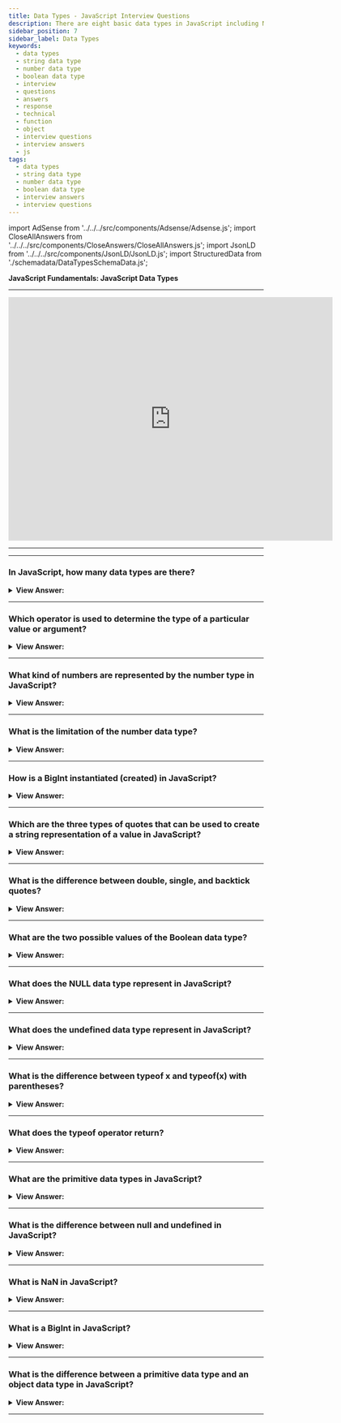 ```yaml
---
title: Data Types - JavaScript Interview Questions
description: There are eight basic data types in JavaScript including Number, String, Boolean, BigInt, Null, Undefined, Object, and Symbol. JS Frontend Interview Questions
sidebar_position: 7
sidebar_label: Data Types
keywords:
  - data types
  - string data type
  - number data type
  - boolean data type
  - interview
  - questions
  - answers
  - response
  - technical
  - function
  - object
  - interview questions
  - interview answers
  - js
tags:
  - data types
  - string data type
  - number data type
  - boolean data type
  - interview answers
  - interview questions
---
```


import AdSense from '../../../src/components/Adsense/Adsense.js';
import CloseAllAnswers from '../../../src/components/CloseAnswers/CloseAllAnswers.js';
import JsonLD from '../../../src/components/JsonLD/JsonLD.js';
import StructuredData from './schemadata/DataTypesSchemaData.js';

<JsonLD data={StructuredData} />

<head>
  <title>Data Types | JavaScript Frontend Phone Interview Questions</title>
</head>

**JavaScript Fundamentals: JavaScript Data Types**

---

<div class='videoWrapper'>
<iframe
    width="640"
    height="480"
    src="https://www.youtube.com/embed/KOx_wRyv9pw"
    frameborder="0"
    allow="autoplay; encrypted-media"
    allowfullscreen
>
</iframe>
</div>

---

<AdSense />

---

<CloseAllAnswers />

### In JavaScript, how many data types are there?

<details>
  <summary><strong>View Answer:</strong></summary>
  <div>
  <div><strong>Interview Response:</strong> JavaScript has eight fundamental data types: Number, String, Boolean, BigInt, Null, Undefined, Symbol, and Object. The first seven are primitive data types, meaning their values can only contain one item (a string or a number), while objects can store data sets and more complex things.</div><br />
  <div><strong className="codeExample">Code Example:</strong><br /><br />

  <div></div>

```js
let myString = "Hello, world!"; // string
let myNumber = 42; // number
let myBoolean = true; // boolean
let myNull = null; // null
let myUndefined = undefined; // undefined
let mySymbol = Symbol("mySymbol"); // symbol
let myBigInt = 123456789n; // bigint
```

</div>
  </div>
</details>

---

### Which operator is used to determine the type of a particular value or argument?

<details>
  <summary><strong>View Answer:</strong></summary>
  <div>
  <div><strong>Interview Response:</strong> The typeof operator.</div><br />
  <div><strong>Technical Response:</strong> In JavaScript, the typeof operator is used to determine the data type of a specific value or argument. It returns a string indicating the data type of the operand.<br /><br />
  JavaScript supports two forms of syntax:<br /><br />
    <ol>
      <li>As an operator: typeof x.</li>
      <li>As a function: typeof(x).</li>
      </ol>
  </div>
  <div><strong className="codeExample">Code Example:</strong><br /><br />

  <div></div>

```js
let myString = "Hello, world!";
let myNumber = 42;
let myBoolean = true;
let myNull = null;
let myUndefined = undefined;
let mySymbol = Symbol("mySymbol");
let myBigInt = 123456789n;

console.log(typeof myString); // Output: string
console.log(typeof myNumber); // Output: number
console.log(typeof myBoolean); // Output: boolean
console.log(typeof myNull); // Output: object
console.log(typeof myUndefined); // Output: undefined
console.log(typeof mySymbol); // Output: symbol
```

</div>
  </div>
</details>

---

### What kind of numbers are represented by the number type in JavaScript?

<details>
  <summary><strong>View Answer:</strong></summary>
  <div>
  <div><strong>Interview Response:</strong> The number type represents numeric data, including integers and floating-point numbers. It also supports special numeric values such as Infinity and NaN.</div><br />
  <div><strong className="codeExample">Code Example:</strong><br /><br />

  <div></div>

```js
let myInteger = 42; // integer
let myFloat = 3.14159; // floating-point

console.log(typeof myInteger); // Output: number
console.log(typeof myFloat); // Output: number
```

</div>
  </div>
</details>

---

### What is the limitation of the number data type?

<details>
  <summary><strong>View Answer:</strong></summary>
  <div>
  <div><strong>Interview Response:</strong> In JavaScript, the limitation of the number type is that it can only represent numbers within a certain range, and it has limited precision when dealing with decimal fractions.</div><br />
  <div><strong>Technical Response:</strong> The “number” type cannot represent integer values greater than (2<sup>53</sup>-1) (that’s 9007199254740991) or less than -(2<sup>53</sup>-1) for negatives. It is a technical limitation caused by their internal representation, and anything beyond these values is considered a BigInt.
  </div><br />
  <div><strong className="codeExample">Code Example:</strong><br /><br />

  <div></div>

```js
let myNumber = 0.1 + 0.2; // 0.30000000000000004

console.log(myNumber); // Output: 0.30000000000000004
```

<p>To mitigate this issue, JavaScript provides a method called toFixed(), which allows you to specify the number of decimal places to include in a number:</p>

```js
let myNumber = 0.1 + 0.2; // 0.30000000000000004

console.log(myNumber.toFixed(2)); // Output: 0.30
```

</div>
  </div>
</details>

---

### How is a BigInt instantiated (created) in JavaScript?

<details>
  <summary><strong>View Answer:</strong></summary>
  <div>
  <div><strong>Interview Response:</strong> In JavaScript, BigInts can be instantiated by appending "n" to the end of an integer literal or by calling the BigInt() constructor with an integer or a string representing an integer as its argument.
  </div>
  </div>
</details>

---

### Which are the three types of quotes that can be used to create a string representation of a value in JavaScript?

<details>
  <summary><strong>View Answer:</strong></summary>
  <div>
  <div><strong>Interview Response:</strong> Double, single, and backticks.</div><br />
  <div><strong>Technical Response:</strong> In JavaScript, there are three types of quotes that can be used to create a string representation of a value: single quotes, double quotes, and backticks (template literals).</div><br />
  <div><strong className="codeExample">Here's an example of how to use each type of quote:</strong><br /><br />

  <div></div>

```js
let mySingleQuoteString = 'Hello, world!'; // using single quotes
let myDoubleQuoteString = "Hello, world!"; // using double quotes
let myBacktickString = `Hello, world!`; // using backticks

console.log(mySingleQuoteString); // Output: Hello, world!
console.log(myDoubleQuoteString); // Output: Hello, world!
console.log(myBacktickString); // Output: Hello, world!
```

<p>All three types of quotes can be used interchangeably to create string literals. However, backticks have additional functionality that allows you to embed expressions directly in a string using template literals:</p>

```js
let myName = "Alice";
let myTemplateLiteralString = `Hello, ${myName}!`; // using template literals

console.log(myTemplateLiteralString); // Output: Hello, Alice!
```

<p>In this example, we've used backticks to create a template literal string that includes an expression ($&#123;myName&#125;) which is evaluated and embedded directly in the string.</p>

</div>
  </div>
</details>

---

### What is the difference between double, single, and backtick quotes?

<details>
  <summary><strong>View Answer:</strong></summary>
  <div>
  <div><strong>Interview Response:</strong> In JavaScript, double and single quotes are interchangeable and can be used to create string literals. Backtick quotes (template literals) allow embedding expressions and special characters. They allow us to embed variables and expressions inside a string, for example, by surrounding them with $&#123;…&#125;.</div><br /><br />
  <div><strong className="codeExample">Code Example:</strong><br /><br />

  <div></div>

1. **Single quotes (`''`)** and **double quotes (`""`)** work virtually identically. They are used to enclose and define string data.

```javascript
let singleQuote = 'Hello';
let doubleQuote = "JavaScript!";

console.log(singleQuote + " " + doubleQuote); // Hello, JavaScript!
```

2. **Backticks (`` ` ` ``)** were introduced in ES6. They allow for string interpolation (template literals) and multi-line strings.

```javascript
let name = 'JavaScript';
let greeting = `Hello, ${name}!`; // Hello, JavaScript!
let multiLine = `Hello,
World!`;
```

Remember, all three can be used to define strings, but only backticks offer string interpolation and multi-line features.

---

:::note
Please note that we can only implement this with backticks in JavaScript. Other quotes (single and double) do not have this embedding functionality! We should make every effort to understand backticks and template literals.
:::

  </div>
  </div>
</details>

---

### What are the two possible values of the Boolean data type?

<details>
  <summary><strong>View Answer:</strong></summary>
  <div>
  <div><strong>Interview Response:</strong> The Boolean logical type in JavaScript has two values: true and false. It is commonly used for conditional statements, loops, and comparisons in programming.
  </div><br />
  <div><strong className="codeExample">Code Example:</strong>Here's an example of how to use the Boolean data type...<br /><br />

  <div></div>

```js
let myBooleanTrue = true; // true
let myBooleanFalse = false; // false

console.log(typeof myBooleanTrue); // Output: boolean
console.log(typeof myBooleanFalse); // Output: boolean
```

<p>Boolean values are commonly used in conditional statements to control the flow of a program. For example:</p>

```js
let myNumber = 42;

if (myNumber > 10) {
  console.log("The number is greater than 10.");
} else {
  console.log("The number is less than or equal to 10.");
}
```

  </div>
  </div>
</details>

---

### What does the NULL data type represent in JavaScript?

<details>
  <summary><strong>View Answer:</strong></summary>
  <div>
  <div><strong>Interview Response:</strong> nothingness or empty, but not equal undefined</div><br />
  <div><strong>Technical Response:</strong> It is a unique value that represents “nothing”, “empty” or “value unknown”. It is not a representation of a value that has not to be defined, non-existing, or a null pointer like other programming languages.
  </div><br />
  <div><strong className="codeExample">Code Example:</strong><br /><br />

  <div></div>

```js
let myVariable = null;

console.log(myVariable); // Output: null
console.log(typeof myVariable); // Output: object
```

  </div>
  </div>
</details>

---

### What does the undefined data type represent in JavaScript?

<details>
  <summary><strong>View Answer:</strong></summary>
  <div>
  <div><strong>Interview Response:</strong> In JavaScript, the undefined data type represents a variable or object property that has been declared but not assigned a value, or a function that has no return value.</div><br />
  <div><strong className="codeExample">Code Example:</strong><br /><br />

  <div></div>

```js
let age;

console.log(age); // shows "undefined"

// Technically, it is possible to explicitly assign undefined to a variable, but it is not recommended.

let age = 100;

// change the value to undefined

age = undefined;

console.log(age); // "undefined"
```

  </div>
  </div>
</details>

---

### What is the difference between typeof x and typeof(x) with parentheses?

<details>
  <summary><strong>View Answer:</strong></summary>
  <div>
  <div><strong>Interview Response:</strong> typeof x acts as an operator, and typeof(x) is a function, but they work with parentheses or without them. The result is the same.
  </div>
  </div>
</details>

---

### What does the typeof operator return?

<details>
  <summary><strong>View Answer:</strong></summary>
  <div>
  <div><strong>Interview Response:</strong> The typeof operator returns a string with the name of the type, like "number" if it is a number or “function” if it’s a function.
  </div>
  </div>
</details>

---

### What are the primitive data types in JavaScript?

<details>
  <summary><strong>View Answer:</strong></summary>
  <div>
  <div><strong>Interview Response:</strong> The primitive data types in JavaScript include the Number, String, Boolean, BigInt, Null, Undefined, and Symbol types.
  </div>
  </div>
</details>

---

### What is the difference between null and undefined in JavaScript?

<details>
  <summary><strong>View Answer:</strong></summary>
  <div>
  <div><strong>Interview Response:</strong> In JavaScript, null and undefined are two distinct data types that represent different types of non-values. undefined represents a value that has not been defined or has not yet been assigned a value, while null represents a deliberate absence of a value.</div><br />
  <div><strong className="codeExample">Code Example:</strong><br /><br />

  <div></div>

```js
let myUndefinedVariable;
let myNullVariable = null;

console.log(myUndefinedVariable); // Output: undefined
console.log(myNullVariable); // Output: null
```

---

:::note
Note that typeof undefined returns "undefined", while typeof null returns "object", which is a quirk in the language's design that cannot be fixed for backward compatibility reasons.
:::

  </div>
  </div>
</details>

---

### What is NaN in JavaScript?

<details>
  <summary><strong>View Answer:</strong></summary>
  <div>
  <div><strong>Interview Response:</strong> In JavaScript, NaN stands for "Not a Number" and is a special value that represents the result of an invalid or undefined mathematical operation.</div><br />
  <div><strong className="codeExample">Code Example:</strong><br /><br />

  <div></div>

```js
let myNaN = 0 / 0;

console.log(myNaN); // Output: NaN
console.log(typeof myNaN); // Output: number
console.log(Number.isNaN(myNaN)); // Output: true
```

---

:::note
Note that typeof NaN returns "number", indicating that NaN is a numeric value, but Number.isNaN() is a method that can be used to check whether a value is equal to NaN.
:::

  </div>
  </div>
</details>

---

### What is a BigInt in JavaScript?

<details>
  <summary><strong>View Answer:</strong></summary>
  <div>
  <div><strong>Interview Response:</strong> BigInt is a JavaScript numeric data type that can represent integers of arbitrary length, allowing for precise calculations beyond the limitations of the Number type.</div><br />
  <div><strong className="codeExample">Code Example:</strong><br /><br />

  <div></div>

```js
let myBigInt = 12345678901234567890n;

console.log(myBigInt); // Output: 12345678901234567890n
console.log(typeof myBigInt); // Output: bigint
```

  </div>
  </div>
</details>

---

### What is the difference between a primitive data type and an object data type in JavaScript?

<details>
  <summary><strong>View Answer:</strong></summary>
  <div>
  <div><strong>Interview Response:</strong> A primitive is a basic data type that represents a single value, while an object is a complex structure that represents a collection of key-value pairs.</div><br />
  <div><strong className="codeExample">Here's an example of how to use a primitive data type:</strong><br /><br />

  <div></div>

```js
let myNumber = 42;

console.log(myNumber); // Output: 42
console.log(typeof myNumber); // Output: number
```

  </div><br />
  <div><strong className="codeExample">Here's an example of how to use an object data type:</strong><br /><br />

  <div></div>

```js
let myObject = {
  name: "Alice",
  age: 30,
  isStudent: true
};

console.log(myObject); // Output: {name: "Alice", age: 30, isStudent: true}
console.log(typeof myObject); // Output: object
```

---

:::note
The main difference between primitive data types and object data types is that primitive data types are immutable (i.e., their values cannot be changed), while object data types are mutable (i.e., their values can be changed by adding, updating, or deleting key-value pairs). Additionally, primitive data types are passed by value, while object data types are passed by reference.
:::

  </div>
  </div>
</details>

---
